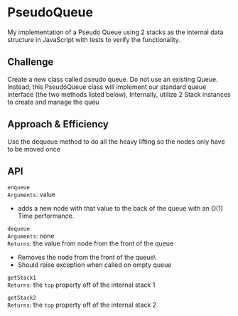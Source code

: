 # PseudoQueue
My implementation of a Pseudo Queue using 2 stacks as the internal data structure in JavaScript with tests to verify the functionality.

## Challenge
Create a new class called pseudo queue.
Do not use an existing Queue.
Instead, this PseudoQueue class will implement our standard queue interface (the two methods listed below),
Internally, utilize 2 Stack instances to create and manage the queu

## Approach & Efficiency
Use the dequeue method to do all the heavy lifting so the nodes only have to be moved once

## API

`enqueue`\
`Arguments`: value
- adds a new node with that value to the back of the queue with an O(1) Time performance.

`dequeue`\
`Arguments`: none\
`Returns`: the value from node from the front of the queue
- Removes the node from the front of the queue\
- Should raise exception when called on empty queue

`getStack1`\
`Returns`: the `top` property off of the internal stack 1

`getStack2`\
`Returns`: the `top` property off of the internal stack 2
